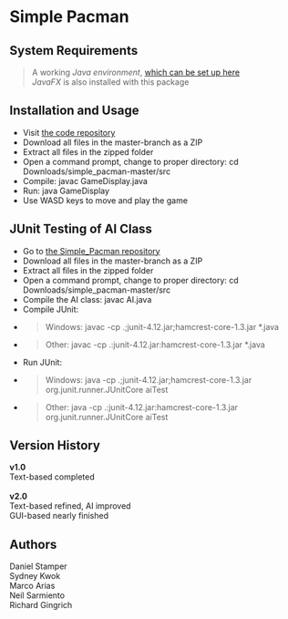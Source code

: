 # Simple Pacman

## System Requirements
>A working *Java environment*, [which can be set up here](https://www.oracle.com/technetwork/java/javase/downloads/index.html) <br/>
>*JavaFX* is also installed with this package

## Installation and Usage
+ Visit [the code repository](https://github.com/quickaccount/simple_pacman) <br/>
+ Download all files in the master-branch as a ZIP <br/>
+ Extract all files in the zipped folder <br/>
+ Open a command prompt, change to proper directory: cd Downloads/simple_pacman-master/src <br/>
+ Compile: javac GameDisplay.java <br/>
+ Run: java GameDisplay <br/>
+ Use WASD keys to move and play the game

## JUnit Testing of AI Class
- Go to [the Simple_Pacman repository](https://github.com/quickaccount/simple_pacman) <br/>
- Download all files in the master-branch as a ZIP <br/>
- Extract all files in the zipped folder <br/>
- Open a command prompt, change to proper directory: cd Downloads/simple_pacman-master/src <br/>
- Compile the AI class: javac AI.java <br/>
- Compile JUnit: <br/>
- >Windows: javac -cp .;junit-4.12.jar;hamcrest-core-1.3.jar *.java <br/>
- >Other: javac -cp .:junit-4.12.jar:hamcrest-core-1.3.jar *.java <br/>
- Run JUnit: <br/>
- >Windows: java -cp .;junit-4.12.jar;hamcrest-core-1.3.jar org.junit.runner.JUnitCore aiTest <br/>
- >Other: java -cp .:junit-4.12.jar:hamcrest-core-1.3.jar org.junit.runner.JUnitCore aiTest <br/>

## Version History
**v1.0** <br/> 
Text-based completed <br/><br/>
**v2.0** <br/>
Text-based refined, AI improved <br/>
GUI-based nearly finished

## Authors
Daniel Stamper <br/>
Sydney Kwok <br/>
Marco Arias <br/>
Neil Sarmiento <br/>
Richard Gingrich <br/>
